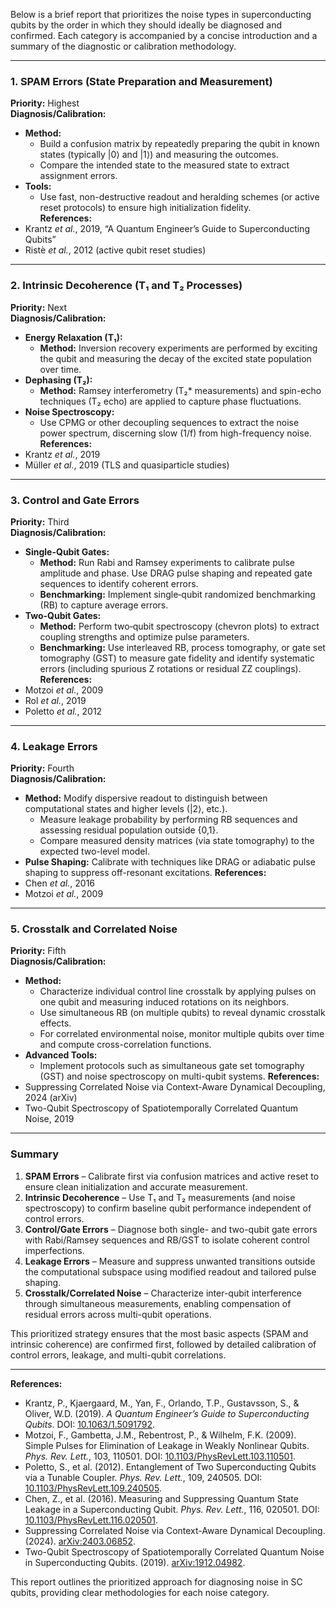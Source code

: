 Below is a brief report that prioritizes the noise types in superconducting qubits by the order in which they should ideally be diagnosed and confirmed. Each category is accompanied by a concise introduction and a summary of the diagnostic or calibration methodology.

---

### 1. SPAM Errors (State Preparation and Measurement)

**Priority:** Highest  
**Diagnosis/Calibration:**  
- **Method:**  
  - Build a confusion matrix by repeatedly preparing the qubit in known states (typically |0⟩ and |1⟩) and measuring the outcomes.  
  - Compare the intended state to the measured state to extract assignment errors.  
- **Tools:**  
  - Use fast, non-destructive readout and heralding schemes (or active reset protocols) to ensure high initialization fidelity.  
**References:**  
- Krantz *et al.*, 2019, “A Quantum Engineer’s Guide to Superconducting Qubits”  
- Ristè *et al.*, 2012 (active qubit reset studies)

---

### 2. Intrinsic Decoherence (T₁ and T₂ Processes)

**Priority:** Next  
**Diagnosis/Calibration:**  
- **Energy Relaxation (T₁):**  
  - **Method:** Inversion recovery experiments are performed by exciting the qubit and measuring the decay of the excited state population over time.
- **Dephasing (T₂):**  
  - **Method:** Ramsey interferometry (T₂* measurements) and spin-echo techniques (T₂ echo) are applied to capture phase fluctuations.  
- **Noise Spectroscopy:**  
  - Use CPMG or other decoupling sequences to extract the noise power spectrum, discerning slow (1/f) from high-frequency noise.
**References:**  
- Krantz *et al.*, 2019  
- Müller *et al.*, 2019 (TLS and quasiparticle studies)

---

### 3. Control and Gate Errors

**Priority:** Third  
**Diagnosis/Calibration:**  
- **Single-Qubit Gates:**  
  - **Method:** Run Rabi and Ramsey experiments to calibrate pulse amplitude and phase. Use DRAG pulse shaping and repeated gate sequences to identify coherent errors.
  - **Benchmarking:** Implement single‑qubit randomized benchmarking (RB) to capture average errors.
- **Two-Qubit Gates:**  
  - **Method:** Perform two‑qubit spectroscopy (chevron plots) to extract coupling strengths and optimize pulse parameters.
  - **Benchmarking:** Use interleaved RB, process tomography, or gate set tomography (GST) to measure gate fidelity and identify systematic errors (including spurious Z rotations or residual ZZ couplings).
**References:**  
- Motzoi *et al.*, 2009  
- Rol *et al.*, 2019  
- Poletto *et al.*, 2012

---

### 4. Leakage Errors

**Priority:** Fourth  
**Diagnosis/Calibration:**  
- **Method:** Modify dispersive readout to distinguish between computational states and higher levels (|2⟩, etc.).  
  - Measure leakage probability by performing RB sequences and assessing residual population outside {0,1}.  
  - Compare measured density matrices (via state tomography) to the expected two-level model.
- **Pulse Shaping:** Calibrate with techniques like DRAG or adiabatic pulse shaping to suppress off-resonant excitations.
**References:**  
- Chen *et al.*, 2016  
- Motzoi *et al.*, 2009

---

### 5. Crosstalk and Correlated Noise

**Priority:** Fifth  
**Diagnosis/Calibration:**  
- **Method:**  
  - Characterize individual control line crosstalk by applying pulses on one qubit and measuring induced rotations on its neighbors.  
  - Use simultaneous RB (on multiple qubits) to reveal dynamic crosstalk effects.  
  - For correlated environmental noise, monitor multiple qubits over time and compute cross-correlation functions.
- **Advanced Tools:**  
  - Implement protocols such as simultaneous gate set tomography (GST) and noise spectroscopy on multi-qubit systems.
**References:**  
- Suppressing Correlated Noise via Context-Aware Dynamical Decoupling, 2024 (arXiv)  
- Two-Qubit Spectroscopy of Spatiotemporally Correlated Quantum Noise, 2019

---

### Summary

1. **SPAM Errors** – Calibrate first via confusion matrices and active reset to ensure clean initialization and accurate measurement.  
2. **Intrinsic Decoherence** – Use T₁ and T₂ measurements (and noise spectroscopy) to confirm baseline qubit performance independent of control errors.  
3. **Control/Gate Errors** – Diagnose both single- and two-qubit gate errors with Rabi/Ramsey sequences and RB/GST to isolate coherent control imperfections.  
4. **Leakage Errors** – Measure and suppress unwanted transitions outside the computational subspace using modified readout and tailored pulse shaping.  
5. **Crosstalk/Correlated Noise** – Characterize inter-qubit interference through simultaneous measurements, enabling compensation of residual errors across multi-qubit operations.

This prioritized strategy ensures that the most basic aspects (SPAM and intrinsic coherence) are confirmed first, followed by detailed calibration of control errors, leakage, and multi-qubit correlations.

---

**References:**

- Krantz, P., Kjaergaard, M., Yan, F., Orlando, T.P., Gustavsson, S., & Oliver, W.D. (2019). *A Quantum Engineer’s Guide to Superconducting Qubits*. DOI: [10.1063/1.5091792](https://doi.org/10.1063/1.5091792).  
- Motzoi, F., Gambetta, J.M., Rebentrost, P., & Wilhelm, F.K. (2009). Simple Pulses for Elimination of Leakage in Weakly Nonlinear Qubits. *Phys. Rev. Lett.*, 103, 110501. DOI: [10.1103/PhysRevLett.103.110501](https://doi.org/10.1103/PhysRevLett.103.110501).  
- Poletto, S., et al. (2012). Entanglement of Two Superconducting Qubits via a Tunable Coupler. *Phys. Rev. Lett.*, 109, 240505. DOI: [10.1103/PhysRevLett.109.240505](https://doi.org/10.1103/PhysRevLett.109.240505).  
- Chen, Z., et al. (2016). Measuring and Suppressing Quantum State Leakage in a Superconducting Qubit. *Phys. Rev. Lett.*, 116, 020501. DOI: [10.1103/PhysRevLett.116.020501](https://doi.org/10.1103/PhysRevLett.116.020501).  
- Suppressing Correlated Noise via Context-Aware Dynamical Decoupling. (2024). [arXiv:2403.06852](https://arxiv.org/abs/2403.06852).  
- Two-Qubit Spectroscopy of Spatiotemporally Correlated Quantum Noise in Superconducting Qubits. (2019). [arXiv:1912.04982](https://arxiv.org/abs/1912.04982).

This report outlines the prioritized approach for diagnosing noise in SC qubits, providing clear methodologies for each noise category.